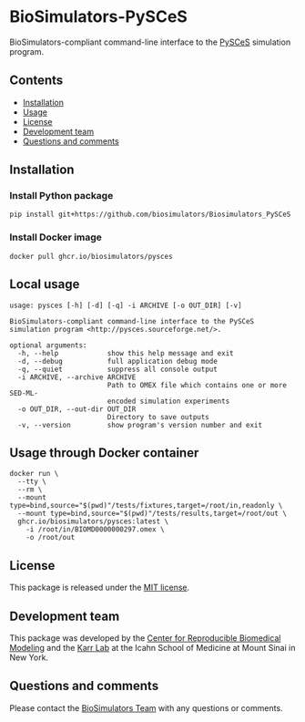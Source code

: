 # BioSimulators-PySCeS
BioSimulators-compliant command-line interface to the [PySCeS](http://pysces.sourceforge.net/) simulation program.

## Contents
* [Installation](#installation)
* [Usage](#usage)
* [License](#license)
* [Development team](#development-team)
* [Questions and comments](#questions-and-comments)

## Installation

### Install Python package
```
pip install git+https://github.com/biosimulators/Biosimulators_PySCeS
```

### Install Docker image
```
docker pull ghcr.io/biosimulators/pysces
```

## Local usage
```
usage: pysces [-h] [-d] [-q] -i ARCHIVE [-o OUT_DIR] [-v]

BioSimulators-compliant command-line interface to the PySCeS simulation program <http://pysces.sourceforge.net/>.

optional arguments:
  -h, --help            show this help message and exit
  -d, --debug           full application debug mode
  -q, --quiet           suppress all console output
  -i ARCHIVE, --archive ARCHIVE
                        Path to OMEX file which contains one or more SED-ML-
                        encoded simulation experiments
  -o OUT_DIR, --out-dir OUT_DIR
                        Directory to save outputs
  -v, --version         show program's version number and exit
```

## Usage through Docker container
```
docker run \
  --tty \
  --rm \
  --mount type=bind,source="$(pwd)"/tests/fixtures,target=/root/in,readonly \
  --mount type=bind,source="$(pwd)"/tests/results,target=/root/out \
  ghcr.io/biosimulators/pysces:latest \
    -i /root/in/BIOMD0000000297.omex \
    -o /root/out
```

## License
This package is released under the [MIT license](LICENSE).

## Development team
This package was developed by the [Center for Reproducible Biomedical Modeling](http://reproduciblebiomodels.org) and the [Karr Lab](https://www.karrlab.org) at the Icahn School of Medicine at Mount Sinai in New York.

## Questions and comments
Please contact the [BioSimulators Team](mailto:info@biosimulators.org) with any questions or comments.
